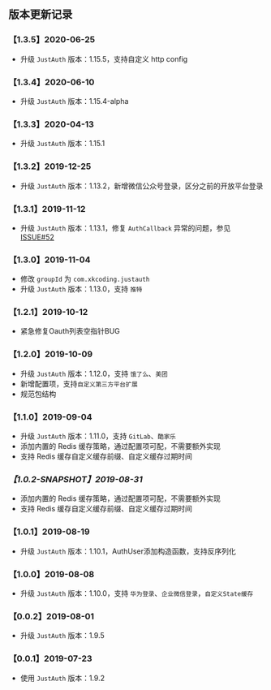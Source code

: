 ## 版本更新记录

### 【1.3.5】2020-06-25

- 升级 `JustAuth` 版本：1.15.5，支持自定义 http config

### 【1.3.4】2020-06-10

- 升级 `JustAuth` 版本：1.15.4-alpha

### 【1.3.3】2020-04-13

- 升级 `JustAuth` 版本：1.15.1

### 【1.3.2】2019-12-25

- 升级 `JustAuth` 版本：1.13.2，新增微信公众号登录，区分之前的开放平台登录

### 【1.3.1】2019-11-12

- 升级 `JustAuth` 版本：1.13.1，修复 `AuthCallback` 异常的问题，参见 [ISSUE#52](https://github.com/justauth/JustAuth/issues/52)

### 【1.3.0】2019-11-04

- 修改 `groupId` 为 `com.xkcoding.justauth`
- 升级 `JustAuth` 版本：1.13.0，支持 `推特`

### 【1.2.1】2019-10-12

- 紧急修复Oauth列表空指针BUG

### 【1.2.0】2019-10-09

- 升级 `JustAuth` 版本：1.12.0，支持 `饿了么`、`美团`
- 新增配置项，支持`自定义第三方平台扩展`
- 规范包结构

### 【1.1.0】2019-09-04

- 升级 `JustAuth` 版本：1.11.0，支持 `GitLab`、`酷家乐`
- 添加内置的 Redis 缓存策略，通过配置项可配，不需要额外实现
- 支持 Redis 缓存自定义缓存前缀、自定义缓存过期时间

### *【1.0.2-SNAPSHOT】2019-08-31*

- 添加内置的 Redis 缓存策略，通过配置项可配，不需要额外实现
- 支持 Redis 缓存自定义缓存前缀、自定义缓存过期时间

### 【1.0.1】2019-08-19

- 升级 `JustAuth` 版本：1.10.1，AuthUser添加构造函数，支持反序列化

### 【1.0.0】2019-08-08

- 升级 `JustAuth` 版本：1.10.0，支持 `华为登录`、`企业微信登录`，`自定义State缓存`

### 【0.0.2】2019-08-01

- 升级 `JustAuth` 版本：1.9.5

### 【0.0.1】2019-07-23

- 使用 `JustAuth` 版本：1.9.2

